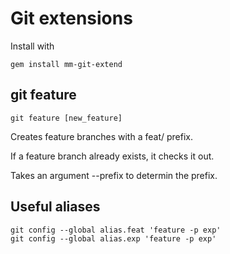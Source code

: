 # Git extensions

Install with 

    gem install mm-git-extend 

## git feature

    git feature [new_feature]

Creates feature branches with a feat/ prefix.

If a feature branch already exists, it checks it out.

Takes an argument --prefix to determin the prefix.

## Useful aliases

    git config --global alias.feat 'feature -p exp'
    git config --global alias.exp 'feature -p exp'
